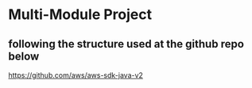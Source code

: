Multi-Module Project
====================

## following the structure used at the github repo below

https://github.com/aws/aws-sdk-java-v2